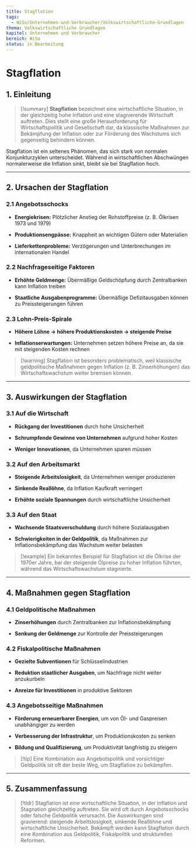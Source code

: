 ```yaml
---
title: Stagflation
tags:
  - WiSo/Unternehmen-und-Verbraucher/Volkswirtschaftliche-Grundlagen
thema: Volkswirtschaftliche Grundlagen
kapitel: Unternehmen und Verbraucher
bereich: WiSo
status: in Bearbeitung
---
```

# Stagflation

## 1. Einleitung

> [!summary] **Stagflation** bezeichnet eine wirtschaftliche Situation, in der gleichzeitig hohe Inflation und eine stagnierende Wirtschaft auftreten. Dies stellt eine große Herausforderung für Wirtschaftspolitik und Gesellschaft dar, da klassische Maßnahmen zur Bekämpfung der Inflation oder zur Förderung des Wachstums sich gegenseitig behindern können.

Stagflation ist ein seltenes Phänomen, das sich stark von normalen Konjunkturzyklen unterscheidet. Während in wirtschaftlichen Abschwüngen normalerweise die Inflation sinkt, bleibt sie bei Stagflation hoch.

---

## 2. Ursachen der Stagflation

### 2.1 Angebotsschocks

- **Energiekrisen:** Plötzlicher Anstieg der Rohstoffpreise (z. B. Ölkrisen 1973 und 1979)
    
- **Produktionsengpässe:** Knappheit an wichtigen Gütern oder Materialien
    
- **Lieferkettenprobleme:** Verzögerungen und Unterbrechungen im internationalen Handel
    

### 2.2 Nachfrageseitige Faktoren

- **Erhöhte Geldmenge:** Übermäßige Geldschöpfung durch Zentralbanken kann Inflation treiben
    
- **Staatliche Ausgabenprogramme:** Übermäßige Defizitausgaben können zu Preissteigerungen führen
    

### 2.3 Lohn-Preis-Spirale

- **Höhere Löhne → höhere Produktionskosten → steigende Preise**
    
- **Inflationserwartungen:** Unternehmen setzen höhere Preise an, da sie mit steigenden Kosten rechnen
    

> [!warning] Stagflation ist besonders problematisch, weil klassische geldpolitische Maßnahmen gegen Inflation (z. B. Zinserhöhungen) das Wirtschaftswachstum weiter bremsen können.

---

## 3. Auswirkungen der Stagflation

### 3.1 Auf die Wirtschaft

- **Rückgang der Investitionen** durch hohe Unsicherheit
    
- **Schrumpfende Gewinne von Unternehmen** aufgrund hoher Kosten
    
- **Weniger Innovationen**, da Unternehmen sparen müssen
    

### 3.2 Auf den Arbeitsmarkt

- **Steigende Arbeitslosigkeit**, da Unternehmen weniger produzieren
    
- **Sinkende Reallöhne**, da Inflation Kaufkraft verringert
    
- **Erhöhte soziale Spannungen** durch wirtschaftliche Unsicherheit
    

### 3.3 Auf den Staat

- **Wachsende Staatsverschuldung** durch höhere Sozialausgaben
    
- **Schwierigkeiten in der Geldpolitik**, da Maßnahmen zur Inflationsbekämpfung das Wachstum weiter belasten
    

> [!example] Ein bekanntes Beispiel für Stagflation ist die Ölkrise der 1970er Jahre, bei der steigende Ölpreise zu hoher Inflation führten, während das Wirtschaftswachstum stagnierte.

---

## 4. Maßnahmen gegen Stagflation

### 4.1 Geldpolitische Maßnahmen

- **Zinserhöhungen** durch Zentralbanken zur Inflationsbekämpfung
    
- **Senkung der Geldmenge** zur Kontrolle der Preissteigerungen
    

### 4.2 Fiskalpolitische Maßnahmen

- **Gezielte Subventionen** für Schlüsselindustrien
    
- **Reduktion staatlicher Ausgaben**, um Nachfrage nicht weiter anzukurbeln
    
- **Anreize für Investitionen** in produktive Sektoren
    

### 4.3 Angebotsseitige Maßnahmen

- **Förderung erneuerbarer Energien**, um von Öl- und Gaspreisen unabhängiger zu werden
    
- **Verbesserung der Infrastruktur**, um Produktionskosten zu senken
    
- **Bildung und Qualifizierung**, um Produktivität langfristig zu steigern
    

> [!tip] Eine Kombination aus Angebotspolitik und vorsichtiger Geldpolitik ist oft der beste Weg, um Stagflation zu bekämpfen.

---

## 5. Zusammenfassung

> [!tldr] Stagflation ist eine wirtschaftliche Situation, in der Inflation und Stagnation gleichzeitig auftreten. Sie wird oft durch Angebotsschocks oder falsche Geldpolitik verursacht. Die Auswirkungen sind gravierend: steigende Arbeitslosigkeit, sinkende Reallöhne und wirtschaftliche Unsicherheit. Bekämpft werden kann Stagflation durch eine Kombination aus Geldpolitik, Fiskalpolitik und strukturellen Reformen.